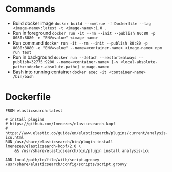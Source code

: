 # Commands

- Build docker image `docker build --rm=true -f Dockerfile --tag <image-name>:latest -t <image-name>:1.0 .`
- Run in foreground `docker run -it --rm --init --publish 80:80 -p 8080:8080 -e "ENV=value" <image-name>`
- Run command `docker run -it --rm --init --publish 80:80 -p 8080:8080 -e "ENV=value" --name=<container-name> <image-name> npm run test`
- Run in background `docker run --detach --restart=always --publish=32775:9200 --name=<container-name> [-v <local-absolute-path>:<docker-absolute-path>] <image-name>`
- Bash into running container `docker exec -it <container-name> /bin/bash`

# Dockerfile

```docker
FROM elasticsearch:latest

# install plugins
# https://github.com/lmenezes/elasticsearch-kopf
# https://www.elastic.co/guide/en/elasticsearch/plugins/current/analysis-icu.html
RUN /usr/share/elasticsearch/bin/plugin install lmenezes/elasticsearch-kopf/2.0 \
    && /usr/share/elasticsearch/bin/plugin install analysis-icu

ADD local/path/to/file/with/script.groovy /usr/share/elasticsearch/config/scripts/script.groovy
```
